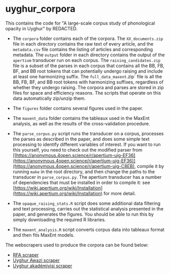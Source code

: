 # uyghur_corpora

This contains the code for "A large-scale corpus study of phonological opacity in Uyghur" by REDACTED.

* The `corpora` folder contains each of the corpora. The `XX_documents.zip` file in each directory contains the raw text of every article, and the `metadata.csv` file contains the listing of articles and corresponding metadata. The `output` folder in each directory contains the output of the `apertium` transducer run on each corpus. The `raising_candidates.zip` file is a subset of the parses in each corpus that contains all the BB, FB, BF, and BB root tokens that can potentially undergo raising and include at least one harmonizing suffix. The `full_data_maxent`.zip` file is all the BB, FB, BF, and BB root tokens with harmonizing suffixes, regardless of whether they undergo raising. The corpora and parses are stored in zip files for space and efficiency reasons. The scripts that operate on this data automatically zip/unzip them.
  
* The `figures` folder contains several figures used in the paper.
  
* The `maxent_data` folder contains the tableaux used in the MaxEnt analysis, as well as the results of the cross-validation procedure.

* The `parse_corpus.py` script runs the transducer on a corpus, processes the parses as described in the paper, and does some simple text processing to identify different variables of interest. If you want to run this yourself, you need to check out the modified parser from [[https://anonymous.4open.science/r/apertium-uig-EF36](https://anonymous.4open.science/r/apertium-uig-EF36)](https://anonymous.4open.science/r/apertium-uig-C8EB), compile it by running `make` in the root directory, and then change the paths to the transducer in `parse_corpus.py`. The apertium transducer has a number of dependencies that must be installed in order to compile it: see [https://wiki.apertium.org/wiki/Installation](https://wiki.apertium.org/wiki/Installation) for more detail. 

* The `opaque_raising_stats.R` script does some additional data filtering and text processing, carries out the statistical analysis presented in the paper, and generates the figures. You should be able to run this by simply downloading the required R libraries.

* The `maxent_analysis.R` script converts corpus data into tableaux format and then fits MaxEnt models.

The webscrapers used to produce the corpora can be found below:
* [RFA scraper](https://anonymous.4open.science/r/RFA-Scraper-5841)
* [Uyghur Awazi scraper](https://anonymous.4open.science/r/uyghur_tools-E388)
* [Uyghur akadémiyisi scraper](https://anonymous.4open.science/status/UyghurAcademyWebsiteSpider-UG-70D7)
